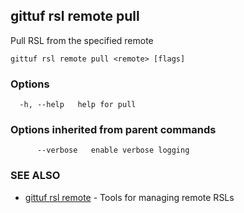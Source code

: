 ## gittuf rsl remote pull

Pull RSL from the specified remote

```
gittuf rsl remote pull <remote> [flags]
```

### Options

```
  -h, --help   help for pull
```

### Options inherited from parent commands

```
      --verbose   enable verbose logging
```

### SEE ALSO

* [gittuf rsl remote](gittuf_rsl_remote.md)	 - Tools for managing remote RSLs

